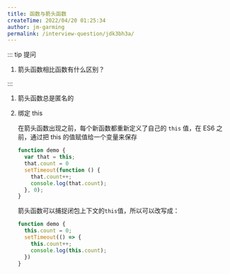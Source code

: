 ```yaml
---
title: 函数与箭头函数
createTime: 2022/04/20 01:25:34
author: jm-garming
permalink: /interview-question/jdk3bh3a/
---
```


::: tip 提问

1. 箭头函数相比函数有什么区别？

:::

1. 箭头函数总是匿名的
1. 绑定 this

   在箭头函数出现之前，每个新函数都重新定义了自己的 `this` 值，在 ES6 之前，通过把 this 的值赋值给一个变量来保存

   ```js
   function demo {
     var that = this;
     that.count = 0
     setTimeout(function () {
       that.count++;
       console.log(that.count);
     }, 0);
   }
   ```

   箭头函数可以捕捉闭包上下文的`this`值，所以可以改写成：

   ```js
   function demo {
     this.count = 0;
     setTimeout(() => {
       this.count++;
       console.log(this.count);
     })
   }
   ```
